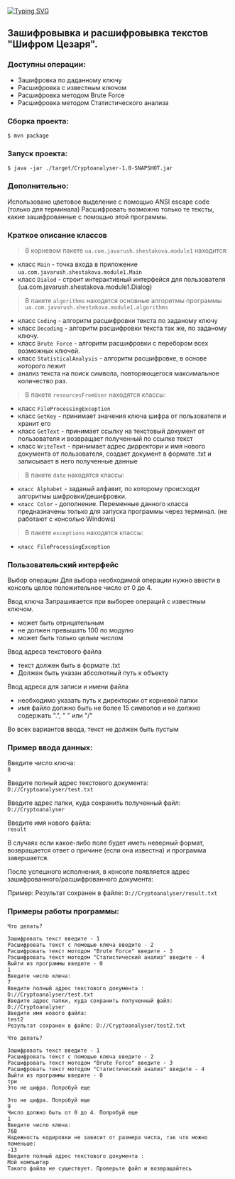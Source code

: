 

[![Typing SVG](https://readme-typing-svg.herokuapp.com?size=35&color=38C2FF&lines=Cryptoanalyser)](https://git.io/typing-svg)

<h2>Зашифровывка и расшифровывка текстов "Шифром Цезаря".</h2>

<h3><a>Доступны операции:</a></h3>

* Зашифровка по даданному ключу
* Расшифровка с известным ключом
* Расшифровка методом Brute Force
* Расшифровка методом Статистического анализа

<h3><a>Сборка проекта: </a></h3>

```$ mvn package```

<h3 ><a>Запуск проекта:</a></h3>

```$ java -jar ./target/Cryptoanalyser-1.0-SNAPSHOT.jar```

<h3 ><a>Дополнительно:</a></h3>

Использовано цветовое выделение с помощью ANSI escape code
(только для терминала)
Расшифровать возможно только те тексты, какие зашифрованные с помощью этой программы.

<h3 ><a>Краткое описание классов</a></h3>

>В корневом пакете ```ua.com.javarush.shestakova.module1``` находится:

- класс ```Main``` - точка входа в приложение ```ua.com.javarush.shestakova.module1.Main```
- класс ```Dialod``` - строит интерактивный интерфейся для пользователя (ua.com.javarush.shestakova.module1.Dialog)

>В пакете ```algorithms``` находятся основные алгоритмы программы
```ua.com.javarush.shestakova.module1.algorithms```

- класс ```Coding``` - алгоритм расшифровки текста по заданому ключу
- класс ```Decoding``` - алгоритм расшифровки текста так же, по заданому ключу.
- класс ```Brute Force``` - алгоритм расшифровки с перебором всех возможных ключей.
- класс ```StatisticalAnalysis``` - алгоритм расшифровке, в основе которого лежит
- анализ текста на поиск символа, повторяющегося максимальное количество раз.

>В пакете ```resourcesFromUser``` находятся классы:
- класс ```FileProcessingException``` 
- класс ```GetKey``` - принимает значения ключа шифра от пользователя и хранит его
- класс ```GetText``` - принимает ссылку на текстовый документ от пользователя и возвращает полученный по ссылке текст
- класс ```WriteText``` - принимает адрес дирректори и имя нового документа от пользователя, создает документ в формате .txt
  и записывает в него полученные данные

>В пакете ```date``` находятся классы:

- ```класс Alphabet``` - заданый алфавит, по которому происходят алгоритмы шифровки/дешифровки.
- ```класс Color``` - дополнение. Переменные данного класса предназначены только для запуска программы через терминал.
  (не работают с консолью Windows)

>В пакете ```exceptions``` находятся классы:

- ```класс FileProcessingException``` 


<h3><a>Пользовательский интерфейс</a></h3>
Выбор операции
Для выбора необходимой операции нужно ввести в консоль целое положительное число от 0 до 4.

Ввод ключа
Запрашивается при выборее операций с известным ключом.
- может быть отрицательным
- не должен превышать 100 по модулю
- может быть только целым числом

Ввод адреса текстового файла
- текст должен быть в формате .txt
- Должен быть указан абсолютный путь к объекту

Ввод адреса для записи и имени файла
- необходимо указать путь к директории от корневой папки
- имя файло должно быть не более 15 символов и не должно содержать ".", " " или "/"

Во всех вариантов ввода, текст не должен быть пустым

<h3><a>Пример ввода данных:</a></h2>

Введите число ключа:  
```8```

Введите полный адрес текстового документа:                         
```D://Cryptoanalyser/test.txt```

Введите адрес папки, куда сохранить полученный файл:                     
```D://Cryptoanalyser```

Введите имя нового файла:                       
```result```

В случаях если какое-либо поле будет иметь неверный формат, возвращается ответ о причине (если она известна) и программа завершается.

После успешного исполнения, в консоле появляется адрес зашифрованного/расшифрованного документа:

Пример: Результат сохранен в файле: ```D://Cryptoanalyser/result.txt```


### Примеры работы программы:
```
Что делать? 

Зашифровать текст введите - 1
Расшифровать текст с помощью ключа введите - 2
Расшифровать текст мотодом "Brute Force" введите - 3
Расшифровать текст мотодом "Статистический анализ" введите - 4
Выйти из программы введите - 0
1
Введите число ключа: 
7
Введите полный адрес текстового документа : 
D://Cryptoanalyser/test.txt
Введите адрес папки, куда сохранить полученный файл: 
D://Cryptoanalyser
Введите имя нового файла: 
test2
Результат сохранен в файле: D://Cryptoanalyser/test2.txt 
```
```
Что делать? 

Зашифровать текст введите - 1
Расшифровать текст с помощью ключа введите - 2
Расшифровать текст мотодом "Brute Force" введите - 3
Расшифровать текст мотодом "Статистический анализ" введите - 4
Выйти из программы введите - 0
три
Это не цифра. Попробуй еще

Это не цифра. Попробуй еще
9
Число должно быть от 0 до 4. Попробуй еще
1
Введите число ключа: 
768
Надежность кодировки не зависит от размера числа, так что можно поменьше: 
-13
Введите полный адрес текстового документа : 
Мой компьютер
Такого файла не существует. Проверьте файл и возвращайтесь
```